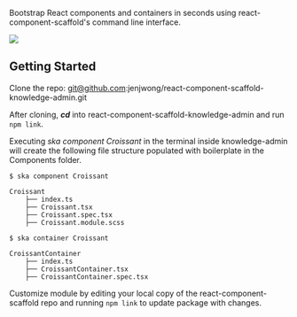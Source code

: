 Bootstrap React components and containers in seconds using react-component-scaffold's command line interface.

![](https://github.com/jenjwong/react-component-scaffold/blob/master/scaffold.gif)
## Getting Started

Clone the repo: git@github.com:jenjwong/react-component-scaffold-knowledge-admin.git

After cloning, ***_cd_*** into react-component-scaffold-knowledge-admin and run `npm link`.

Executing _ska component Croissant_ in the terminal inside knowledge-admin will create the following file structure populated with boilerplate in the Components folder.

```
$ ska component Croissant

Croissant
    ├── index.ts
    ├── Croissant.tsx
    ├── Croissant.spec.tsx
    ├── Croissant.module.scss

```


```
$ ska container Croissant

CroissantContainer
    ├── index.ts
    ├── CroissantContainer.tsx
    ├── CroissantContainer.spec.tsx

```
Customize module by editing your local copy of the react-component-scaffold repo and running `npm link` to update package with changes.
